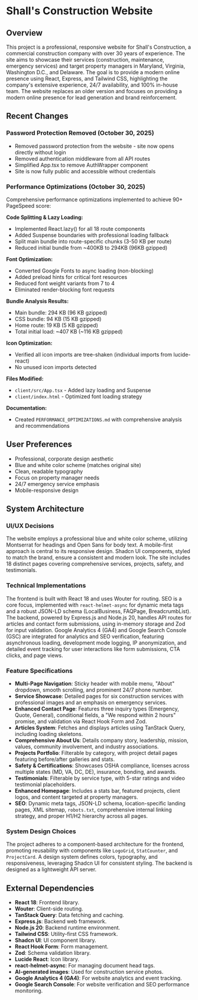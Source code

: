 # Shall's Construction Website

## Overview
This project is a professional, responsive website for Shall's Construction, a commercial construction company with over 30 years of experience. The site aims to showcase their services (construction, maintenance, emergency services) and target property managers in Maryland, Virginia, Washington D.C., and Delaware. The goal is to provide a modern online presence using React, Express, and Tailwind CSS, highlighting the company's extensive experience, 24/7 availability, and 100% in-house team. The website replaces an older version and focuses on providing a modern online presence for lead generation and brand reinforcement.

## Recent Changes

### Password Protection Removed (October 30, 2025)
- Removed password protection from the website - site now opens directly without login
- Removed authentication middleware from all API routes
- Simplified App.tsx to remove AuthWrapper component
- Site is now fully public and accessible without credentials

### Performance Optimizations (October 30, 2025)
Comprehensive performance optimizations implemented to achieve 90+ PageSpeed score:

**Code Splitting & Lazy Loading:**
- Implemented React.lazy() for all 18 route components
- Added Suspense boundaries with professional loading fallback
- Split main bundle into route-specific chunks (3-50 KB per route)
- Reduced initial bundle from ~400KB to 294KB (96KB gzipped)

**Font Optimization:**
- Converted Google Fonts to async loading (non-blocking)
- Added preload hints for critical font resources
- Reduced font weight variants from 7 to 4
- Eliminated render-blocking font requests

**Bundle Analysis Results:**
- Main bundle: 294 KB (96 KB gzipped)
- CSS bundle: 94 KB (15 KB gzipped)
- Home route: 19 KB (5 KB gzipped)
- Total initial load: ~407 KB (~116 KB gzipped)

**Icon Optimization:**
- Verified all icon imports are tree-shaken (individual imports from lucide-react)
- No unused icon imports detected

**Files Modified:**
- `client/src/App.tsx` - Added lazy loading and Suspense
- `client/index.html` - Optimized font loading strategy

**Documentation:**
- Created `PERFORMANCE_OPTIMIZATIONS.md` with comprehensive analysis and recommendations

## User Preferences
- Professional, corporate design aesthetic
- Blue and white color scheme (matches original site)
- Clean, readable typography
- Focus on property manager needs
- 24/7 emergency service emphasis
- Mobile-responsive design

## System Architecture

### UI/UX Decisions
The website employs a professional blue and white color scheme, utilizing Montserrat for headings and Open Sans for body text. A mobile-first approach is central to its responsive design. Shadcn UI components, styled to match the brand, ensure a consistent and modern look. The site includes 18 distinct pages covering comprehensive services, projects, safety, and testimonials.

### Technical Implementations
The frontend is built with React 18 and uses Wouter for routing. SEO is a core focus, implemented with `react-helmet-async` for dynamic meta tags and a robust JSON-LD schema (LocalBusiness, FAQPage, BreadcrumbList). The backend, powered by Express.js and Node.js 20, handles API routes for articles and contact form submissions, using in-memory storage and Zod for input validation. Google Analytics 4 (GA4) and Google Search Console (GSC) are integrated for analytics and SEO verification, featuring asynchronous loading, development mode logging, IP anonymization, and detailed event tracking for user interactions like form submissions, CTA clicks, and page views.

### Feature Specifications
- **Multi-Page Navigation**: Sticky header with mobile menu, "About" dropdown, smooth scrolling, and prominent 24/7 phone number.
- **Service Showcase**: Detailed pages for six construction services with professional images and an emphasis on emergency services.
- **Enhanced Contact Page**: Features three inquiry types (Emergency, Quote, General), conditional fields, a "We respond within 2 hours" promise, and validation via React Hook Form and Zod.
- **Articles System**: Fetches and displays articles using TanStack Query, including loading skeletons.
- **Comprehensive About Us**: Details company story, leadership, mission, values, community involvement, and industry associations.
- **Projects Portfolio**: Filterable by category, with project detail pages featuring before/after galleries and stats.
- **Safety & Certifications**: Showcases OSHA compliance, licenses across multiple states (MD, VA, DC, DE), insurance, bonding, and awards.
- **Testimonials**: Filterable by service type, with 5-star ratings and video testimonial placeholders.
- **Enhanced Homepage**: Includes a stats bar, featured projects, client logos, and content targeted at property managers.
- **SEO**: Dynamic meta tags, JSON-LD schema, location-specific landing pages, XML sitemap, `robots.txt`, comprehensive internal linking strategy, and proper H1/H2 hierarchy across all pages.

### System Design Choices
The project adheres to a component-based architecture for the frontend, promoting reusability with components like `LogoGrid`, `StatCounter`, and `ProjectCard`. A design system defines colors, typography, and responsiveness, leveraging Shadcn UI for consistent styling. The backend is designed as a lightweight API server.

## External Dependencies
- **React 18**: Frontend library.
- **Wouter**: Client-side routing.
- **TanStack Query**: Data fetching and caching.
- **Express.js**: Backend web framework.
- **Node.js 20**: Backend runtime environment.
- **Tailwind CSS**: Utility-first CSS framework.
- **Shadcn UI**: UI component library.
- **React Hook Form**: Form management.
- **Zod**: Schema validation library.
- **Lucide React**: Icon library.
- **react-helmet-async**: For managing document head tags.
- **AI-generated images**: Used for construction service photos.
- **Google Analytics 4 (GA4)**: For website analytics and event tracking.
- **Google Search Console**: For website verification and SEO performance monitoring.